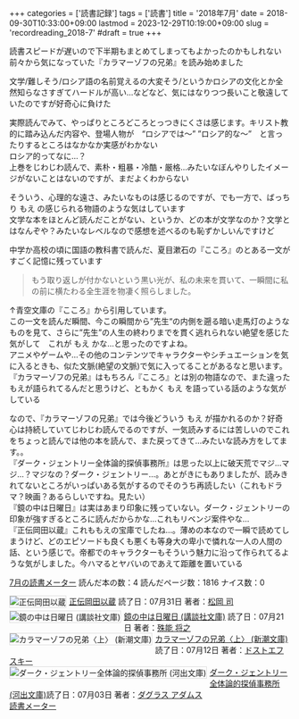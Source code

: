 +++
categories = ['読書記録']
tags = ['読書']
title = '2018年7月'
date = 2018-09-30T10:33:00+09:00
lastmod = 2023-12-29T10:19:00+09:00
slug = 'recordreading_2018-7'
#draft = true
+++

読書スピードが遅いので下半期もまとめてしまってもよかったのかもしれない
<br>
前々から気になっていた『カラマーゾフの兄弟』を読み始めました

文学/難しそう/ロシア語の名前覚えるの大変そう/というかロシアの文化とか全然知らなさすぎてハードルが高い…などなど、気にはなりつつ長いこと敬遠していたのですが好奇心に負けた

実際読んでみて、やっぱりところどころとっつきにくさは感じます。キリスト教的に踏み込んだ内容や、登場人物が　“ロシアでは～” ”ロシア的な～”　と言ったりするところはなかなか実感がわかない
<br>
ロシア的ってなに…？
<br>
上巻をじわじわ読んで、素朴・粗暴・冷酷・厳格…みたいなぼんやりしたイメージがないことはないのですが、まだよくわからない

そういう、心理的な遠さ、みたいなものは感じるのですが、でも一方で、ばっちり もえ の感じられる物語のような気はしています
<br>
文学な本をほとんど読んだことがない、というか、どの本が文学なのか？文学とはなんぞや？みたいなレベルなので感想を述べるのも恥ずかしいんですけど

中学か高校の頃に国語の教科書で読んだ、夏目漱石の『こころ』のとある一文がすごく記憶に残っています

> もう取り返しが付かないという黒い光が、私の未来を貫いて、一瞬間に私の前に横たわる全生涯を物凄く照らしました。

↑青空文庫の『こころ』から引用しています。
<br>
この一文を読んだ瞬間、今この瞬間から”先生“の内側を遡る暗い走馬灯のようなものを見て、さらに”先生”の人生の終わりまでを貫く逃れられない絶望を感じた気がして　これが もえ かな…と思ったのですよね。
<br>
アニメやゲームや…その他のコンテンツでキャラクターやシチュエーションを気に入るときも、似た文脈(絶望の文脈)で気に入ってることがあるなと思います。
<br>
『カラマーゾフの兄弟』はもちろん『こころ』とは別の物語なので、また違ったもえが語られてるんだと思うけど、ともかく もえ を語っている話のような気がしている

なので、『カラマーゾフの兄弟』では今後どういう もえ が描かれるのか？好奇心は持続していてじわじわ読んでるのですが、一気読みするには苦しいのでこれをちょっと読んでは他の本を読んで、また戻ってきて…みたいな読み方をしてます。。
<br>
『ダーク・ジェントリー全体論的探偵事務所』は思った以上に破天荒でマジ…マジ…？マジなの？ダーク・ジェントリー…。あとがきにもありましたが、読みきれてないところがいっぱいある気がするのでそのうち再読したい（これもドラマ？映画？あるらしいですね。見たい）
<br>
『鏡の中は日曜日』は実はあまり印象に残っていない。ダーク・ジェントリーの印象が強すぎるところに読んだからかな…これもリベンジ案件やな…
<br>
『正伝岡田以蔵』これももえの宝庫でしたね…。薄めの本なので一瞬で読めてしまうけど、どのエピソードも良くも悪くも等身大の卑小で憐れな一人の人間の話、という感じで。帝都でのキャラクターもそういう魅力に沿って作られてるような気がしました。今ハマるとヤバいのであえて距離を置いている
<br>

<a href="https://bookmeter.com/users/365033/summary/monthly">7月の読書メーター</a>
読んだ本の数：4
読んだページ数：1816
ナイス数：0

<a href="https://bookmeter.com/books/7864397"><img style="margin: 0 5px 5px 0; border: 1px solid #dcdcdc;" src="https://images-na.ssl-images-amazon.com/images/I/5197mw5BiHL._SL75_.jpg" alt="正伝岡田以蔵" align="left" /></a><a href="https://bookmeter.com/books/7864397?title=%E6%AD%A3%E4%BC%9D%E5%B2%A1%E7%94%B0%E4%BB%A5%E8%94%B5">正伝岡田以蔵</a>
読了日：07月31日 著者：<a href="https://bookmeter.com/search?keyword=%E6%9D%BE%E5%B2%A1+%E5%8F%B8">松岡 司</a><br clear="left" /><a href="https://bookmeter.com/books/580820"><img style="margin: 0 5px 5px 0; border: 1px solid #dcdcdc;" src="https://images-na.ssl-images-amazon.com/images/I/51NJK2N0GHL._SL75_.jpg" alt="鏡の中は日曜日 (講談社文庫)" align="left" /></a><a href="https://bookmeter.com/books/580820?title=%E9%8F%A1%E3%81%AE%E4%B8%AD%E3%81%AF%E6%97%A5%E6%9B%9C%E6%97%A5+%28%E8%AC%9B%E8%AB%87%E7%A4%BE%E6%96%87%E5%BA%AB%29">鏡の中は日曜日 (講談社文庫)</a>
読了日：07月21日 著者：<a href="https://bookmeter.com/search?keyword=%E6%AE%8A%E8%83%BD+%E5%B0%86%E4%B9%8B">殊能 将之</a><br clear="left" /><a href="https://bookmeter.com/books/580305"><img style="margin: 0 5px 5px 0; border: 1px solid #dcdcdc;" src="https://images-na.ssl-images-amazon.com/images/I/31TV5ADQ12L._SL75_.jpg" alt="カラマーゾフの兄弟〈上〉 (新潮文庫)" align="left" /></a><a href="https://bookmeter.com/books/580305?title=%E3%82%AB%E3%83%A9%E3%83%9E%E3%83%BC%E3%82%BE%E3%83%95%E3%81%AE%E5%85%84%E5%BC%9F%E3%80%88%E4%B8%8A%E3%80%89+%28%E6%96%B0%E6%BD%AE%E6%96%87%E5%BA%AB%29">カラマーゾフの兄弟〈上〉 (新潮文庫)</a>
読了日：07月12日 著者：<a href="https://bookmeter.com/search?keyword=%E3%83%89%E3%82%B9%E3%83%88%E3%82%A8%E3%83%95%E3%82%B9%E3%82%AD%E3%83%BC">ドストエフスキー</a><br clear="left" /><a href="https://bookmeter.com/books/12471144"><img style="margin: 0 5px 5px 0; border: 1px solid #dcdcdc;" src="https://images-na.ssl-images-amazon.com/images/I/51w7XgqyVNL._SL75_.jpg" alt="ダーク・ジェントリー全体論的探偵事務所 (河出文庫)" align="left" /></a><a href="https://bookmeter.com/books/12471144?title=%E3%83%80%E3%83%BC%E3%82%AF%E3%83%BB%E3%82%B8%E3%82%A7%E3%83%B3%E3%83%88%E3%83%AA%E3%83%BC%E5%85%A8%E4%BD%93%E8%AB%96%E7%9A%84%E6%8E%A2%E5%81%B5%E4%BA%8B%E5%8B%99%E6%89%80+%28%E6%B2%B3%E5%87%BA%E6%96%87%E5%BA%AB%29">ダーク・ジェントリー全体論的探偵事務所 (河出文庫)</a>読了日：07月03日 著者：<a href="https://bookmeter.com/search?keyword=%E3%83%80%E3%82%B0%E3%83%A9%E3%82%B9+%E3%82%A2%E3%83%80%E3%83%A0%E3%82%B9">ダグラス アダムス</a><br clear="left" /><a href="https://bookmeter.com/">読書メーター</a>


